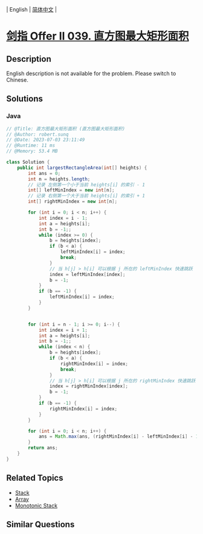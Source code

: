 
| English | [简体中文](README.md) |

# [剑指 Offer II 039. 直方图最大矩形面积](https://leetcode.cn//problems/0ynMMM/)

## Description

<p>English description is not available for the problem. Please switch to Chinese.</p>


## Solutions


### Java

```Java
// @Title: 直方图最大矩形面积 (直方图最大矩形面积)
// @Author: robert.sunq
// @Date: 2023-07-03 23:11:49
// @Runtime: 11 ms
// @Memory: 53.4 MB

class Solution {
    public int largestRectangleArea(int[] heights) {
        int ans = 0;
        int n = heights.length;
        // 记录 左侧第一个小于当前 heights[i] 的索引 - 1
        int[] leftMinIndex = new int[n];
        // 记录 右侧第一个大于当前 heights[i] 的索引 + 1
        int[] rightMinIndex = new int[n];

        for (int i = 0; i < n; i++) {
            int index = i - 1;
            int a = heights[i];
            int b = -1;;
            while (index >= 0) {
                b = heights[index];
                if (b < a) {
                    leftMinIndex[i] = index;
                    break;
                }
                // 当 h[j] > h[i] 可以根据 j 所在的 leftMinIndex 快速跳跃
                index = leftMinIndex[index];
                b = -1;
            }
            if (b == -1) {
                leftMinIndex[i] = index;
            }
        }


        for (int i = n - 1; i >= 0; i--) {
            int index = i + 1;
            int a = heights[i];
            int b = -1;;
            while (index < n) {
                b = heights[index];
                if (b < a) {
                    rightMinIndex[i] = index;
                    break;
                }
                // 当 h[j] > h[i] 可以根据 j 所在的 rightMinIndex 快速跳跃
                index = rightMinIndex[index];
                b = -1;
            }
            if (b == -1) {
                rightMinIndex[i] = index;
            }
        }

        for (int i = 0; i < n; i++) {
            ans = Math.max(ans, (rightMinIndex[i] - leftMinIndex[i] - 1) * heights[i]);
        }
        return ans;
    }
}
```



## Related Topics

- [Stack](https://leetcode.cn//tag/stack)
- [Array](https://leetcode.cn//tag/array)
- [Monotonic Stack](https://leetcode.cn//tag/monotonic-stack)

## Similar Questions


